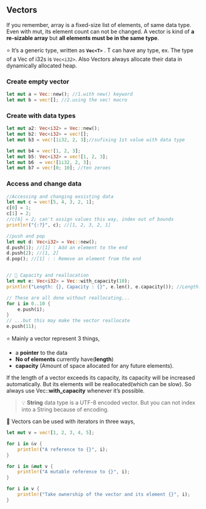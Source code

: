 Vectors
---

If you remember, array is a  fixed-size list of elements, of same data type. Even with mut, its element count can not be changed. A vector is kind of **a re-sizable array** but **all elements must be in the same type**.

⭐️ It’s a generic type, written as **`Vec<T>`** . T can have any type, ex. The type of a Vec of i32s is `Vec<i32>`. Also Vectors always allocate their data in dynamically allocated heap.

### Create empty vector

```rust
let mut a = Vec::new(); //1.with new() keyword
let mut b = vec![]; //2.using the vec! macro
```

### Create with data types

```rust
let mut a2: Vec<i32> = Vec::new();
let mut b2: Vec<i32> = vec![];
let mut b3 = vec![1i32, 2, 3];//sufixing 1st value with data type

let mut b4 = vec![1, 2, 3];
let mut b5: Vec<i32> = vec![1, 2, 3];
let mut b6  = vec![1i32, 2, 3];
let mut b7 = vec![0; 10]; //ten zeroes
```

### Access and change data

```rust
//Accessing and changing exsisting data
let mut c = vec![5, 4, 3, 2, 1];
c[0] = 1;
c[1] = 2;
//c[6] = 2; can't assign values this way, index out of bounds
println!("{:?}", c); //[1, 2, 3, 2, 1]

//push and pop
let mut d: Vec<i32> = Vec::new();
d.push(1); //[1] : Add an element to the end
d.push(2); //[1, 2]
d.pop(); //[1] : : Remove an element from the end


// 🔎 Capacity and reallocation
let mut e: Vec<i32> = Vec::with_capacity(10);
println!("Length: {}, Capacity : {}", e.len(), e.capacity()); //Length: 0, Capacity : 10

// These are all done without reallocating...
for i in 0..10 {
    e.push(i);
}
// ...but this may make the vector reallocate
e.push(11);
```

⭐️ Mainly a vector represent 3 things,
- a **pointer** to the data
- **No of elements** currently have(**length**)
- **capacity** (Amount of space allocated for any future elements). 

If the length of a vector exceeds its capacity, its capacity will be increased automatically. But its elements will be reallocated(which can be slow). So always use Vec::**with_capacity** whenever it’s possible.

> 💡 **String** data type is a UTF-8 encoded vector. But you can not index into a String because of encoding.


💯 Vectors can be used with iterators in three ways,

```rust
let mut v = vec![1, 2, 3, 4, 5];

for i in &v {
    println!("A reference to {}", i);
}

for i in &mut v {
    println!("A mutable reference to {}", i);
}

for i in v {
    println!("Take ownership of the vector and its element {}", i);
}
```
